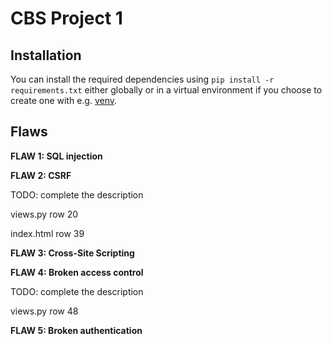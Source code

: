 # CBS Project 1

## Installation

You can install the required dependencies using `pip install -r requirements.txt` either globally or in a virtual environment if you choose to create one with e.g. [venv](https://docs.python.org/3/library/venv.html).

## Flaws

**FLAW 1: SQL injection**

**FLAW 2: CSRF**

TODO: complete the description

views.py row 20

index.html row 39

**FLAW 3: Cross-Site Scripting**

**FLAW 4: Broken access control**

TODO: complete the description

views.py row 48

**FLAW 5: Broken authentication**